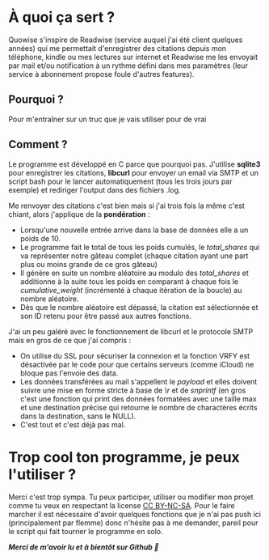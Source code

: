# **À quoi ça sert ?**

Quowise s'inspire de Readwise (service auquel j'ai été client quelques années) qui me permettait d'enregistrer des citations depuis mon téléphone, kindle ou mes lectures sur internet et Readwise me les envoyait par mail et/ou notification à un rythme défini dans mes paramètres (leur service à abonnement propose foule d'autres features).

## **Pourquoi ?**
Pour m'entraîner sur un truc que je vais utiliser pour de vrai

## **Comment ?**
Le programme est développé en C parce que pourquoi pas.
J'utilise **sqlite3** pour enregistrer les citations, **libcurl** pour envoyer un email via SMTP et un script bash pour le lancer automatiquement (tous les trois jours par exemple) et rediriger l'output dans des fichiers .log.

Me renvoyer des citations c'est bien mais si j'ai trois fois la même c'est chiant, alors j'applique de la **pondération** :
- Lorsqu'une nouvelle entrée arrive dans la base de données elle a un poids de 10.
- Le programme fait le total de tous les poids cumulés, le *total_shares* qui va représenter notre gâteau complet (chaque citation ayant une part plus ou moins grande de ce gros gâteau)
- Il génère en suite un nombre aléatoire au modulo des *total_shares* et additionne à la suite tous les poids en comparant à chaque fois le *cumulative_weight* (incrémenté à chaque itération de la boucle) au nombre aléatoire.
- Dès que le nombre aléatoire est dépassé, la citation est sélectionnée et son ID retenu pour être passé aux autres fonctions.

J'ai un peu galéré avec le fonctionnement de libcurl et le protocole SMTP mais en gros de ce que j'ai compris :
- On utilise du SSL pour sécuriser la connexion et la fonction VRFY est désactivée par le code pour que certains serveurs (comme iCloud) ne bloque pas l'envoie des data.
- Les données transférées au mail s'appellent le *payload* et elles doivent suivre une mise en forme stricte à base de *\r* et de *snprintf* (en gros c'est une fonction qui print des données formatées avec une taille max et une destination précise qui retourne le nombre de charactères écrits dans la destination, sans le NULL).  
- C'est tout et c'est déjà pas mal.

# Trop cool ton programme, je peux l'utiliser ?
Merci c'est trop sympa. Tu peux participer, utiliser ou modifier mon projet comme tu veux en respectant la license [CC BY-NC-SA](https://creativecommons.org/licenses/by-nc-sa/4.0/).
Pour le faire marcher il est nécessaire d'avoir quelques fonctions que je n'ai pas push ici (principalement par flemme) donc n'hésite pas à me demander, pareil pour le script qui fait tourner le programme en solo. 

***Merci de m'avoir lu et à bientôt sur Github 🤖***

